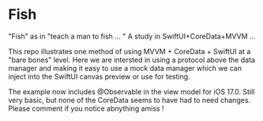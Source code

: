 # Fish
"Fish" as in "teach a man to fish ... " A study in SwiftUI+CoreData+MVVM ...

This repo illustrates one method of using MVVM + CoreData + SwiftUI at a "bare bones" level. Here we are intersted in using a protocol above the data manager and making it easy to use a mock data manager which we can inject into the SwiftUI canvas preview or use for testing. 

The example now includes @Observable in the view model for iOS 17.0. Still very basic, but none of the CoreData seems to have had to need changes. Please comment if you notice abnything amiss !
